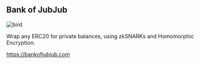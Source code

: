 ## Bank of JubJub

![bird](https://github.com/Bank-of-JubJub/.github/assets/18372439/1b8ddbfb-3d87-44c6-b4a7-2b0ad0f455ab)

Wrap any ERC20 for private balances, using zkSNARKs and Homomorphic Encryption.

https://bankofjubjub.com
